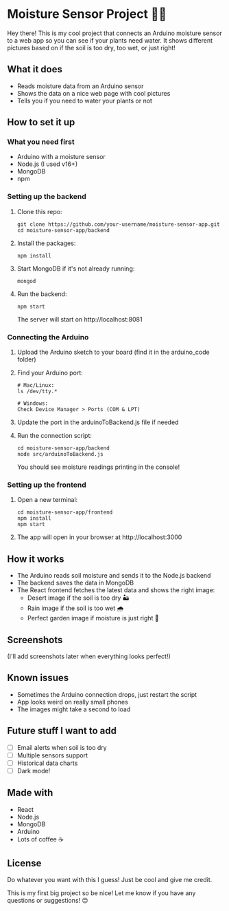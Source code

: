 # Moisture Sensor Project 🌱💧

Hey there! This is my cool project that connects an Arduino moisture sensor to a web app so you can see if your plants need water. It shows different pictures based on if the soil is too dry, too wet, or just right!

## What it does
* Reads moisture data from an Arduino sensor
* Shows the data on a nice web page with cool pictures
* Tells you if you need to water your plants or not

## How to set it up

### What you need first
* Arduino with a moisture sensor
* Node.js (I used v16+)
* MongoDB
* npm

### Setting up the backend
1. Clone this repo:
   ```
   git clone https://github.com/your-username/moisture-sensor-app.git
   cd moisture-sensor-app/backend
   ```

2. Install the packages:
   ```
   npm install
   ```

3. Start MongoDB if it's not already running:
   ```
   mongod
   ```

4. Run the backend:
   ```
   npm start
   ```
   The server will start on http://localhost:8081

### Connecting the Arduino
1. Upload the Arduino sketch to your board (find it in the arduino_code folder)

2. Find your Arduino port:
   ```
   # Mac/Linux:
   ls /dev/tty.*
   
   # Windows:
   Check Device Manager > Ports (COM & LPT)
   ```

3. Update the port in the arduinoToBackend.js file if needed

4. Run the connection script:
   ```
   cd moisture-sensor-app/backend
   node src/arduinoToBackend.js
   ```
   You should see moisture readings printing in the console!

### Setting up the frontend
1. Open a new terminal:
   ```
   cd moisture-sensor-app/frontend
   npm install
   npm start
   ```

2. The app will open in your browser at http://localhost:3000

## How it works
* The Arduino reads soil moisture and sends it to the Node.js backend
* The backend saves the data in MongoDB
* The React frontend fetches the latest data and shows the right image:
   * Desert image if the soil is too dry 🏜️
   * Rain image if the soil is too wet 🌧️
   * Perfect garden image if moisture is just right 🌿

## Screenshots
(I'll add screenshots later when everything looks perfect!)

## Known issues
* Sometimes the Arduino connection drops, just restart the script
* App looks weird on really small phones
* The images might take a second to load

## Future stuff I want to add
* [ ] Email alerts when soil is too dry
* [ ] Multiple sensors support
* [ ] Historical data charts
* [ ] Dark mode!

## Made with
* React
* Node.js
* MongoDB
* Arduino
* Lots of coffee ☕

## License
Do whatever you want with this I guess! Just be cool and give me credit.

This is my first big project so be nice! Let me know if you have any questions or suggestions! 😊
